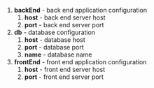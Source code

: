 1. **backEnd** - back end application configuration
    1. **host** - back end server host
    1. **port** - back end server port
1. **db** - database configuration
    1. **host** - database host
    1. **port** - database port
    1. **name** - database name
1. **frontEnd** - front end application configuration
    1. **host** - front end server host
    1. **port** - front end server port    
